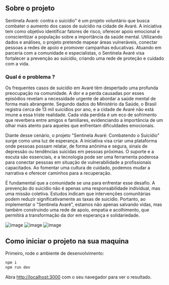 ## Sobre o projeto

Sentinela Avaré: contra o suicídio" é um projeto voluntário que busca combater o aumento dos casos de suicídio na cidade de Avaré. A iniciativa tem como objetivo identificar fatores de risco, oferecer apoio emocional e conscientizar a população sobre a importância da saúde mental. Utilizando dados e análises, o projeto pretende mapear áreas vulneráveis, conectar pessoas a redes de apoio e promover campanhas educativas. Atuando em parceria com a comunidade e especialistas, o Sentinela Avaré visa fortalecer a prevenção ao suicídio, criando uma rede de proteção e cuidado com a vida.

### Qual é o problema ?

Os frequentes casos de suicídio em Avaré têm despertado uma profunda preocupação na comunidade. A dor e a perda causadas por esses episódios revelam a necessidade urgente de abordar a saúde mental de forma mais abrangente. Segundo dados do Ministério da Saúde, o Brasil registra cerca de 13 mil suicídios por ano, e a cidade de Avaré não está imune a essa triste realidade. Cada vida perdida é um eco de sofrimento que reverbera entre amigos e familiares, evidenciando a importância de um olhar mais atento para aqueles que enfrentam dificuldades emocionais.

Diante desse cenário, o projeto "Sentinela Avaré: Combatendo o Suicídio" surge como uma luz de esperança. A iniciativa visa criar uma plataforma onde pessoas possam relatar, de forma anônima e segura, sinais de depressão ou tendências suicidas em pessoas próximas. O suporte e a escuta são essenciais, e a tecnologia pode ser uma ferramenta poderosa para conectar pessoas em situação de vulnerabilidade a profissionais capacitados. Ao fomentar uma cultura de cuidado, podemos mudar a narrativa e oferecer caminhos para a recuperação.

É fundamental que a comunidade se una para enfrentar esse desafio. A prevenção do suicídio não é apenas uma responsabilidade individual, mas uma missão coletiva. Estudos indicam que intervenções comunitárias podem reduzir significativamente as taxas de suicídio. Portanto, ao implementar o "Sentinela Avaré", estamos não apenas salvando vidas, mas também construindo uma rede de apoio, empatia e acolhimento, que permitirá a transformação da dor em esperança e solidariedade.

![image](https://github.com/user-attachments/assets/15f034d3-ff97-40fc-994c-59345a6fa482)
![image](https://github.com/user-attachments/assets/87684dc2-fd9b-49fc-8723-3d94fe8be335)
![image](https://github.com/user-attachments/assets/b4847bca-7bff-4f8c-83ab-646eefde8873)


## Como iniciar o projeto na sua maquina

Primeiro, rode o ambiente de desenvolvimento:

```bash
npm i
npm run dev
```

Abra [http://localhost:3000](http://localhost:3000) com o seu navegador para ver o resultado.
